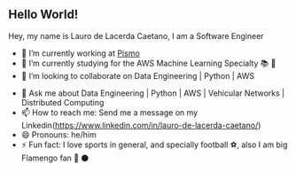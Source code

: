 ## Hello World! 
<!--
**laurodelacerda/laurodelacerda** is a ✨ _special_ ✨ repository because its `README.md` (this file) appears on your GitHub profile.

Here are some ideas to get you started:
-->
Hey, my name is Lauro de Lacerda Caetano, I am a Software Engineer 

- 🔭 I’m currently working at [Pismo](https://pismo.io/)
- 🌱 I’m currently studying for the AWS Machine Learning Specialty :books: :page_facing_up:
- 👯 I’m looking to collaborate on Data Engineering | Python | AWS
<!-- - 🤔 I’m looking for help with ...
-->
- 💬 Ask me about Data Engineering | Python | AWS | Vehicular Networks | Distributed Computing
- 📫 How to reach me: Send me a message on my Linkedin(https://www.linkedin.com/in/lauro-de-lacerda-caetano/)
- 😄 Pronouns: he/him
- ⚡ Fun fact: I love sports in general, and specially football :soccer:, also I am big Flamengo fan :red_circle: :black_circle:

